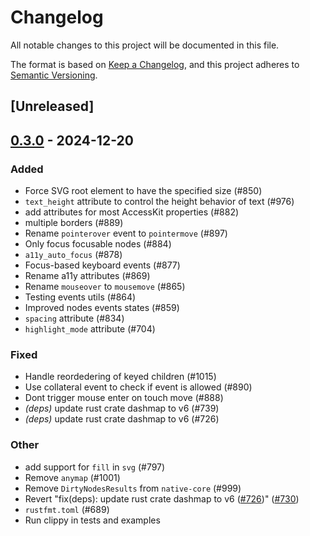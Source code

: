 # Changelog

All notable changes to this project will be documented in this file.

The format is based on [Keep a Changelog](https://keepachangelog.com/en/1.0.0/),
and this project adheres to [Semantic Versioning](https://semver.org/spec/v2.0.0.html).

## [Unreleased]

## [0.3.0](https://github.com/RobertasJ/freya/compare/freya-native-core-v0.2.1...freya-native-core-v0.3.0) - 2024-12-20

### Added

- Force SVG root element to have the specified size (#850)
- `text_height` attribute to control the height behavior of text (#976)
- add attributes for most AccessKit properties (#882)
- multiple borders (#889)
- Rename `pointerover` event to `pointermove` (#897)
- Only focus focusable nodes (#884)
- `a11y_auto_focus` (#878)
- Focus-based keyboard events (#877)
- Rename a11y attributes (#869)
- Rename `mouseover` to `mousemove` (#865)
- Testing events utils (#864)
- Improved nodes events states (#859)
- `spacing` attribute (#834)
- `highlight_mode` attribute (#704)

### Fixed

- Handle reordedering of keyed children (#1015)
- Use collateral event to check if event is allowed (#890)
- Dont trigger mouse enter on touch move (#888)
- *(deps)* update rust crate dashmap to v6 (#739)
- *(deps)* update rust crate dashmap to v6 (#726)

### Other

- add support for `fill` in `svg` (#797)
- Remove `anymap` (#1001)
- Remove `DirtyNodesResults` from `native-core` (#999)
- Revert "fix(deps): update rust crate dashmap to v6 ([#726](https://github.com/RobertasJ/freya/pull/726))" ([#730](https://github.com/RobertasJ/freya/pull/730))
- `rustfmt.toml` (#689)
- Run clippy in tests and examples
